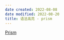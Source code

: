 ```yaml
---
date created: 2022-08-08
date modified: 2022-08-20
title: 语法高亮 - prism
---
```


[Prism](https://prismjs.com/#supported-languages)
